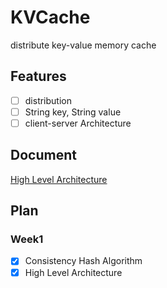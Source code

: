 # KVCache
distribute key-value memory cache

## Features
- [ ] distribution
- [ ] String key, String value
- [ ] client-server Architecture

## Document
[High Level Architecture](doc/high_level_architecture.md)

## Plan
### Week1
- [x] Consistency Hash Algorithm
- [x] High Level Architecture